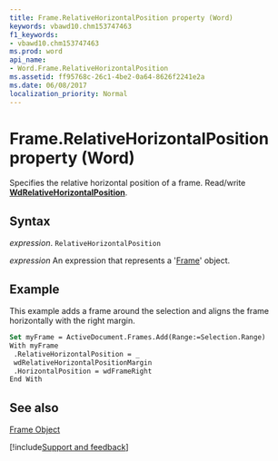 ```yaml
---
title: Frame.RelativeHorizontalPosition property (Word)
keywords: vbawd10.chm153747463
f1_keywords:
- vbawd10.chm153747463
ms.prod: word
api_name:
- Word.Frame.RelativeHorizontalPosition
ms.assetid: ff95768c-26c1-4be2-0a64-8626f2241e2a
ms.date: 06/08/2017
localization_priority: Normal
---
```



# Frame.RelativeHorizontalPosition property (Word)

Specifies the relative horizontal position of a frame. Read/write  **[WdRelativeHorizontalPosition](Word.WdRelativeHorizontalPosition.md)**.


## Syntax

_expression_. `RelativeHorizontalPosition`

 _expression_ An expression that represents a '[Frame](Word.Frame.md)' object.


## Example

This example adds a frame around the selection and aligns the frame horizontally with the right margin.


```vb
Set myFrame = ActiveDocument.Frames.Add(Range:=Selection.Range) 
With myFrame 
 .RelativeHorizontalPosition = _ 
 wdRelativeHorizontalPositionMargin 
 .HorizontalPosition = wdFrameRight 
End With
```




## See also


[Frame Object](Word.Frame.md)

[!include[Support and feedback](~/includes/feedback-boilerplate.md)]